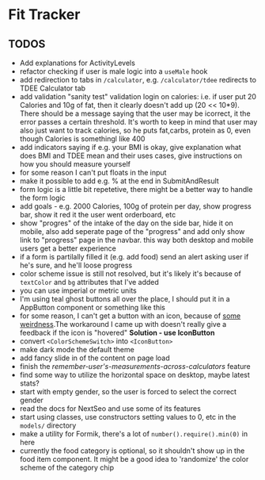 # Fit Tracker

## TODOS

- Add explanations for ActivityLevels
- refactor checking if user is male logic into a `useMale` hook
- add redirection to tabs in `/calculator`, e.g. `/calculator/tdee` redirects to TDEE Calculator tab
- add validation "sanity test" validation login on calories: i.e. if user put 20 Calories and 10g of fat, then it clearly doesn't add up (20 << 10\*9). There should be a message saying that the user may be icorrect, it the error passes a certain threshold. It's worth to keep in mind that user may also just want to track calories, so he puts fat,carbs, protein as 0, even though Calories is somethingl like 400
- add indicators saying if e.g. your BMI is okay, give explanation what does BMI and TDEE mean and their uses cases, give instructions on how you should measure yourself
- for some reason I can't put floats in the input
- make it possible to add e.g. % at the end in SubmitAndResult
- form logic is a little bit repetetive, there might be a better way to handle the form logic
- add goals - e.g. 2000 Calories, 100g of protein per day, show progress bar, show it red it the user went orderboard, etc
- show "progres" of the intake of the day on the side bar, hide it on mobile, also add seperate page of the "progress" and add only show link to "progress" page in the navbar. this way both desktop and mobile users get a better experience
- if a form is partilally filled it (e.g. add food) send an alert asking user if he's sure, and he'll loose progress
- color scheme issue is still not resolved, but it's likely it's because of `textColor` and `bg` attributes that I've added
- you can use imperial or metric units
- I'm using teal ghost buttons all over the place, I should put it in a AppButton component or something like this
- for some reason, I can't get a button with an icon, because of [some weirdness](https://github.com/chakra-ui/chakra-ui/issues/683).The workaround I came up with doesn't really give a feedback if the icon is "hovered" **Solution - use IconButton**
- convert `<ColorSchemeSwitch>` into `<IconButton>`
- make dark mode the default theme
- add fancy slide in of the content on page load
- finish the *remember-user's-measurements-across-calculators* feature
- find some way to utilize the horizontal space on desktop, maybe latest stats?
- start with empty gender, so the user is forced to select the correct gender
- read the docs for NextSeo and use some of its features
- start using classes, use constructors setting values to 0, etc in the `models/` directory
- make a utility for Formik, there's a lot of `number().require().min(0)` in here
- currently the food category is optional, so it shouldn't show up in the food item component. It might be a good idea to 'randomize' the color scheme of the category chip